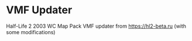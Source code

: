 # VMF Updater
Half-Life 2 2003 WC Map Pack VMF updater from https://hl2-beta.ru (with some modifications)
